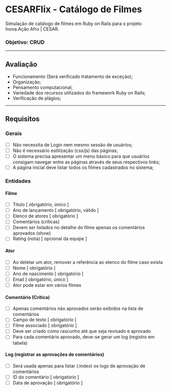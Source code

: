 # CESARFlix - Catálogo de Filmes
Simulação de catálogo de filmes em Ruby on Rails para o projeto Inova.Ação Afro | CESAR.
### Objetivo: CRUD
------
## Avaliação
- Funcionamento (Será verificado tratamento de exceção);
- Organização;
- Pensamento computacional;
- Variedade dos recursos utilizados do framework Ruby on Rails;
- Verificação de plágios;
---
## Requisitos
### Gerais
- [ ] Não necessita de Login nem mesmo sessão de
usuários;
- [ ] Não é necessário estilização (css/js) das páginas;
- [ ] O sistema precisa apresentar um menu básico para que usuários consigam navegar entre as páginas através de seus respectivos links;
- [ ] A página inicial deve listar todos os filmes cadastrados no sistema;
### Entidades
#### Filme
- [ ] Título [ obrigatório, único ]
- [ ] Ano de lançamento [ obrigatório, válido ]
- [ ] Elenco de atores [ obrigatório ]
- [ ] Comentários (críticas)
- [ ] Devem ser listados no detalhe do filme apenas os comentários aprovados (show)
- [ ] Rating (nota) [ opcional da equipe ]

#### Ator
- [ ] Ao deletar um ator, remover a referência ao elenco do filme caso exista
- [ ] Nome [ obrigatório ]
- [ ] Ano de nascimento [ obrigatório ]
- [ ] Email [ obrigatório, único ]
- [ ] Ator pode estar em vários filmes

#### Comentário (Crítica)
- [ ] Apenas comentários não aprovados serão exibidos na lista de comentários
- [ ] Campo de texto [ obrigatório ]
- [ ] Filme associado [ obrigatório ]
- [ ] Deve ser criado como rascunho até que seja revisado e aprovado
- [ ] Para cada comentário aprovado, deve-se gerar um log (registro em tabela)

#### Log (registrar as aprovações de comentários)
- [ ] Será usada apenas para listar (:index) os logs de aprovação de comentários
- [ ] ID do comentário [ obrigatório ]
- [ ] Data de aprovação [ obrigatório ]